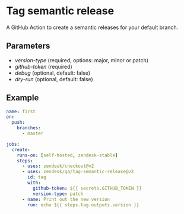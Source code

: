 # Tag semantic release
A GitHub Action to create a semantic releases for your default branch.

## Parameters
- *version-type* (required, options: major, minor or patch)
- *github-token* (required)
- *debug* (optional, default: false)
- *dry-run* (optional, default: false)

## Example
```yaml
name: first
on:
  push:
    branches:
      - master

jobs:
  create:
    runs-on: [self-hosted, zendesk-stable]
    steps:
      - uses: zendesk/checkout@v2
      - uses: zendesk/ga/tag-semantic-release@v2
        id: tag
        with:
          github-token: ${{ secrets.GITHUB_TOKEN }}
          version-type: patch
      - name: Print out the new version
        run: echo ${{ steps.tag.outputs.version }}
```
